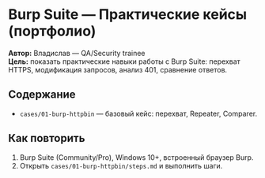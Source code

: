 # Burp Suite — Практические кейсы (портфолио)

**Автор:** Владислав — QA/Security trainee  
**Цель:** показать практические навыки работы с Burp Suite: перехват HTTPS, модификация запросов, анализ 401, сравнение ответов.

## Содержание
- `cases/01-burp-httpbin` — базовый кейс: перехват, Repeater, Comparer.

## Как повторить
1. Burp Suite (Community/Pro), Windows 10+, встроенный браузер Burp.
2. Открыть `cases/01-burp-httpbin/steps.md` и выполнить шаги.
